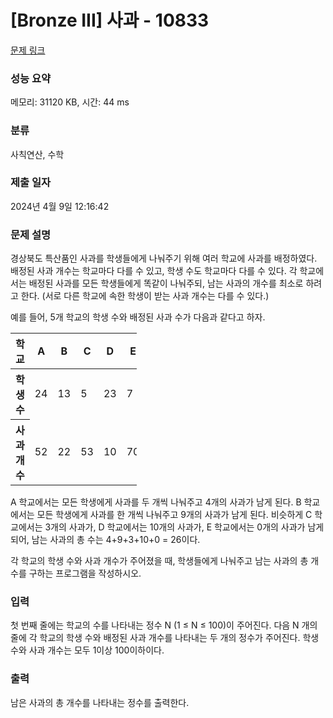 # [Bronze III] 사과 - 10833 

[문제 링크](https://www.acmicpc.net/problem/10833) 

### 성능 요약

메모리: 31120 KB, 시간: 44 ms

### 분류

사칙연산, 수학

### 제출 일자

2024년 4월 9일 12:16:42

### 문제 설명

<p>경상북도 특산품인 사과를 학생들에게 나눠주기 위해 여러 학교에 사과를 배정하였다. 배정된 사과 개수는 학교마다 다를 수 있고, 학생 수도 학교마다 다를 수 있다. 각 학교에서는 배정된 사과를 모든 학생들에게 똑같이 나눠주되, 남는 사과의 개수를 최소로 하려고 한다. (서로 다른 학교에 속한 학생이 받는 사과 개수는 다를 수 있다.)</p>

<p>예를 들어, 5개 학교의 학생 수와 배정된 사과 수가 다음과 같다고 하자.</p>

<table class="table table-bordered" style="width:40%">
	<thead>
		<tr>
			<th>학교</th>
			<th>A</th>
			<th>B</th>
			<th>C</th>
			<th>D</th>
			<th>E</th>
		</tr>
	</thead>
	<tbody>
		<tr>
			<th>학생 수</th>
			<td>24</td>
			<td>13</td>
			<td>5</td>
			<td>23</td>
			<td>7</td>
		</tr>
		<tr>
			<th>사과 개수</th>
			<td>52</td>
			<td>22</td>
			<td>53</td>
			<td>10</td>
			<td>70</td>
		</tr>
	</tbody>
</table>

<p>A 학교에서는 모든 학생에게 사과를 두 개씩 나눠주고 4개의 사과가 남게 된다. B 학교에서는 모든 학생에게 사과를 한 개씩 나눠주고 9개의 사과가 남게 된다. 비슷하게 C 학교에서는 3개의 사과가, D 학교에서는 10개의 사과가, E 학교에서는 0개의 사과가 남게 되어, 남는 사과의 총 수는 4+9+3+10+0 = 26이다. </p>

<p>각 학교의 학생 수와 사과 개수가 주어졌을 때, 학생들에게 나눠주고 남는 사과의 총 개수를 구하는 프로그램을 작성하시오.</p>

### 입력 

 <p>첫 번째 줄에는 학교의 수를 나타내는 정수 N (1 ≤ N ≤ 100)이 주어진다. 다음 N 개의 줄에 각 학교의 학생 수와 배정된 사과 개수를 나타내는 두 개의 정수가 주어진다. 학생 수와 사과 개수는 모두 1이상 100이하이다. </p>

### 출력 

 <p>남은 사과의 총 개수를 나타내는 정수를 출력한다.</p>

